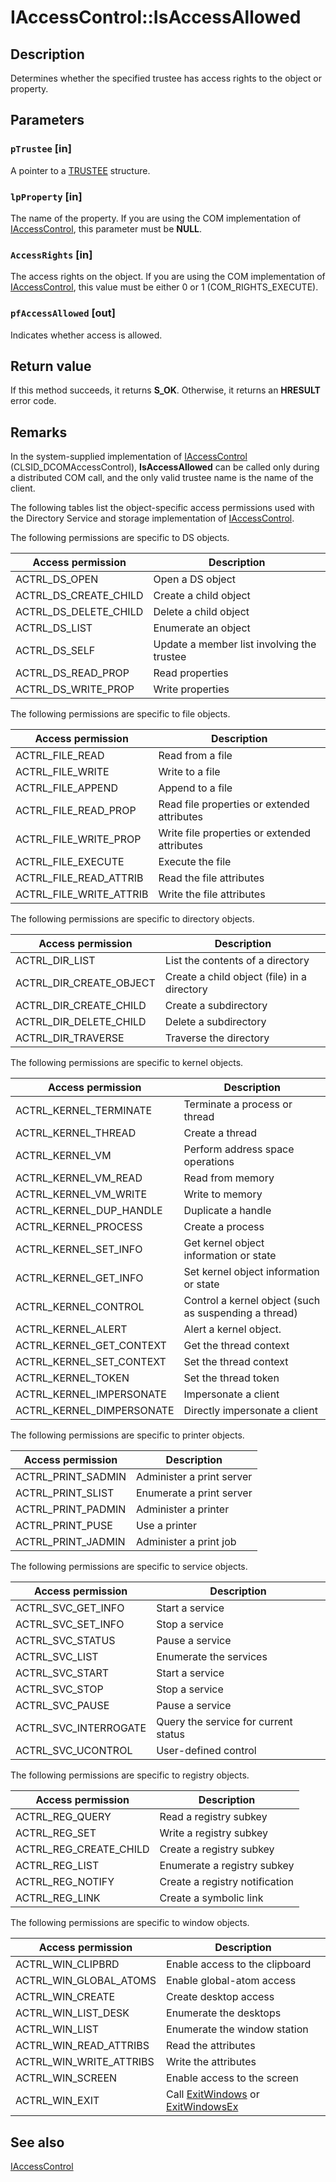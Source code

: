 # IAccessControl::IsAccessAllowed

## Description

Determines whether the specified trustee has access rights to the object or property.

## Parameters

### `pTrustee` [in]

A pointer to a [TRUSTEE](https://learn.microsoft.com/windows/desktop/api/accctrl/ns-accctrl-trustee_a) structure.

### `lpProperty` [in]

The name of the property. If you are using the COM implementation of [IAccessControl](https://learn.microsoft.com/windows/desktop/api/iaccess/nn-iaccess-iaccesscontrol), this parameter must be **NULL**.

### `AccessRights` [in]

The access rights on the object. If you are using the COM implementation of [IAccessControl](https://learn.microsoft.com/windows/desktop/api/iaccess/nn-iaccess-iaccesscontrol), this value must be either 0 or 1 (COM_RIGHTS_EXECUTE).

### `pfAccessAllowed` [out]

Indicates whether access is allowed.

## Return value

If this method succeeds, it returns **S_OK**. Otherwise, it returns an **HRESULT** error code.

## Remarks

In the system-supplied implementation of [IAccessControl](https://learn.microsoft.com/windows/desktop/api/iaccess/nn-iaccess-iaccesscontrol) (CLSID_DCOMAccessControl), **IsAccessAllowed** can be called only during a distributed COM call, and the only valid trustee name is the name of the client.

The following tables list the object-specific access permissions used with the Directory Service and storage implementation of [IAccessControl](https://learn.microsoft.com/windows/desktop/api/iaccess/nn-iaccess-iaccesscontrol).

The following permissions are specific to DS objects.

| Access permission | Description |
| --- | --- |
| ACTRL_DS_OPEN | Open a DS object |
| ACTRL_DS_CREATE_CHILD | Create a child object |
| ACTRL_DS_DELETE_CHILD | Delete a child object |
| ACTRL_DS_LIST | Enumerate an object |
| ACTRL_DS_SELF | Update a member list involving the trustee |
| ACTRL_DS_READ_PROP | Read properties |
| ACTRL_DS_WRITE_PROP | Write properties |

The following permissions are specific to file objects.

| Access permission | Description |
| --- | --- |
| ACTRL_FILE_READ | Read from a file |
| ACTRL_FILE_WRITE | Write to a file |
| ACTRL_FILE_APPEND | Append to a file |
| ACTRL_FILE_READ_PROP | Read file properties or extended attributes |
| ACTRL_FILE_WRITE_PROP | Write file properties or extended attributes |
| ACTRL_FILE_EXECUTE | Execute the file |
| ACTRL_FILE_READ_ATTRIB | Read the file attributes |
| ACTRL_FILE_WRITE_ATTRIB | Write the file attributes |

The following permissions are specific to directory objects.

| Access permission | Description |
| --- | --- |
| ACTRL_DIR_LIST | List the contents of a directory |
| ACTRL_DIR_CREATE_OBJECT | Create a child object (file) in a directory |
| ACTRL_DIR_CREATE_CHILD | Create a subdirectory |
| ACTRL_DIR_DELETE_CHILD | Delete a subdirectory |
| ACTRL_DIR_TRAVERSE | Traverse the directory |

The following permissions are specific to kernel objects.

| Access permission | Description |
| --- | --- |
| ACTRL_KERNEL_TERMINATE | Terminate a process or thread |
| ACTRL_KERNEL_THREAD | Create a thread |
| ACTRL_KERNEL_VM | Perform address space operations |
| ACTRL_KERNEL_VM_READ | Read from memory |
| ACTRL_KERNEL_VM_WRITE | Write to memory |
| ACTRL_KERNEL_DUP_HANDLE | Duplicate a handle |
| ACTRL_KERNEL_PROCESS | Create a process |
| ACTRL_KERNEL_SET_INFO | Get kernel object information or state |
| ACTRL_KERNEL_GET_INFO | Set kernel object information or state |
| ACTRL_KERNEL_CONTROL | Control a kernel object (such as suspending a thread) |
| ACTRL_KERNEL_ALERT | Alert a kernel object. |
| ACTRL_KERNEL_GET_CONTEXT | Get the thread context |
| ACTRL_KERNEL_SET_CONTEXT | Set the thread context |
| ACTRL_KERNEL_TOKEN | Set the thread token |
| ACTRL_KERNEL_IMPERSONATE | Impersonate a client |
| ACTRL_KERNEL_DIMPERSONATE | Directly impersonate a client |

The following permissions are specific to printer objects.

| Access permission | Description |
| --- | --- |
| ACTRL_PRINT_SADMIN | Administer a print server |
| ACTRL_PRINT_SLIST | Enumerate a print server |
| ACTRL_PRINT_PADMIN | Administer a printer |
| ACTRL_PRINT_PUSE | Use a printer |
| ACTRL_PRINT_JADMIN | Administer a print job |

The following permissions are specific to service objects.

| Access permission | Description |
| --- | --- |
| ACTRL_SVC_GET_INFO | Start a service |
| ACTRL_SVC_SET_INFO | Stop a service |
| ACTRL_SVC_STATUS | Pause a service |
| ACTRL_SVC_LIST | Enumerate the services |
| ACTRL_SVC_START | Start a service |
| ACTRL_SVC_STOP | Stop a service |
| ACTRL_SVC_PAUSE | Pause a service |
| ACTRL_SVC_INTERROGATE | Query the service for current status |
| ACTRL_SVC_UCONTROL | User-defined control |

The following permissions are specific to registry objects.

| Access permission | Description |
| --- | --- |
| ACTRL_REG_QUERY | Read a registry subkey |
| ACTRL_REG_SET | Write a registry subkey |
| ACTRL_REG_CREATE_CHILD | Create a registry subkey |
| ACTRL_REG_LIST | Enumerate a registry subkey |
| ACTRL_REG_NOTIFY | Create a registry notification |
| ACTRL_REG_LINK | Create a symbolic link |

The following permissions are specific to window objects.

| Access permission | Description |
| --- | --- |
| ACTRL_WIN_CLIPBRD | Enable access to the clipboard |
| ACTRL_WIN_GLOBAL_ATOMS | Enable global-atom access |
| ACTRL_WIN_CREATE | Create desktop access |
| ACTRL_WIN_LIST_DESK | Enumerate the desktops |
| ACTRL_WIN_LIST | Enumerate the window station |
| ACTRL_WIN_READ_ATTRIBS | Read the attributes |
| ACTRL_WIN_WRITE_ATTRIBS | Write the attributes |
| ACTRL_WIN_SCREEN | Enable access to the screen |
| ACTRL_WIN_EXIT | Call [ExitWindows](https://learn.microsoft.com/windows/desktop/api/winuser/nf-winuser-exitwindows) or [ExitWindowsEx](https://learn.microsoft.com/windows/desktop/api/winuser/nf-winuser-exitwindowsex) |

## See also

[IAccessControl](https://learn.microsoft.com/windows/desktop/api/iaccess/nn-iaccess-iaccesscontrol)